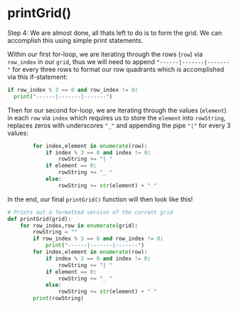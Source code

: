 <!--title={Sudoku Solver Lab: printGrid()}-->

<!--badges={Algorithmns:36}-->

<!--concepts{2D Lists}-->

# printGrid()

Step 4: We are almost done, all thats left to do is to form the grid. We can accomplish this using simple print statements.

Within our first for-loop, we are iterating through the rows (`row`) via `row_index` in our `grid`, thus we will need to append `"------|-------|-------"` for every three rows to format our row quadrants which is accomplished via this if-statement:

```python
if row_index % 3 == 0 and row_index != 0:
  print("------|-------|-------") 
```



Then for our second for-loop, we are iterating through the values (`element`) in each `row` via `index` which requires us to store the `element` into `rowString`, replaces zeros with underscores `"_"` and appending the pipe `"|"` for every 3 values:

```python
		for index,element in enumerate(row):
			if index % 3 == 0 and index != 0:
				rowString += "| "
			if element == 0:
				rowString += "_ "
			else:
				rowString += str(element) + " "
```



In the end, our final `printGrid()` function will then look like this!

```python
# Prints out a formatted version of the current grid
def printGrid(grid):
	for row_index,row in enumerate(grid):
		rowString = ""
		if row_index % 3 == 0 and row_index != 0:
			print("------|-------|-------")
		for index,element in enumerate(row):
			if index % 3 == 0 and index != 0:
				rowString += "| "
			if element == 0:
				rowString += "_ "
			else:
				rowString += str(element) + " "
		print(rowString)
```

